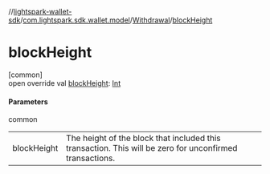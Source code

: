 //[lightspark-wallet-sdk](../../../index.md)/[com.lightspark.sdk.wallet.model](../index.md)/[Withdrawal](index.md)/[blockHeight](block-height.md)

# blockHeight

[common]\
open override val [blockHeight](block-height.md): [Int](https://kotlinlang.org/api/latest/jvm/stdlib/kotlin/-int/index.html)

#### Parameters

common

| | |
|---|---|
| blockHeight | The height of the block that included this transaction. This will be zero for unconfirmed transactions. |
